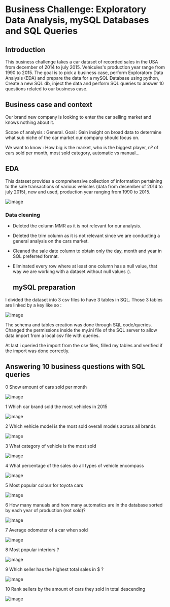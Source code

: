 # Business Challenge: Exploratory Data Analysis, mySQL Databases and SQL Queries

## Introduction

This business challenge takes a car dataset of recorded sales in the USA from december of 2014 to july 2015. Vehicules's production year range from 1990 to 2015.
The goal is to pick a business case, perform Exploratory Data Analysis (EDA) and prepare the data for a mySQL Database using python, Create a new SQL db, inject the data and perform SQL queries to answer 10 questions related to our business case.

## Business case and context

Our brand new company is looking to enter the car selling market and knows nothing about it.

Scope of analysis : General.
Goal : Gain insight on broad data to determine what sub niche of the car market our company should focus on.

We want to know : How big is the market, who is the biggest player, nº of cars sold per month, most sold category, automatic vs manual…


## EDA

This dataset provides a comprehensive collection of information pertaining to the sale transactions of various vehicles (data from december of 2014 to july 2015), new and used, production year ranging from 1990 to 2015.

![image](https://github.com/alxndrfly/mySQL-Project/assets/135460292/dd373b96-16e7-497c-b5e4-1d7eb3f02eb2)

  ### Data cleaning

- Deleted the column MMR as it is not relevant for our analysis.
- Deleted the trim column as it is not relevant since we are conducting a general analysis on the cars market.
- Cleaned the sale date column to obtain only the day, month and year in SQL preferred format.
- Eliminated every row where at least one column has a null value, that way we are working with a dataset without null values :).

  ## mySQL preparation

I divided the dataset into 3 csv files to have 3 tables in SQL.
Those 3 tables are linked by a key like so :

![image](https://github.com/alxndrfly/mySQL-Project/assets/135460292/5e4f229e-aa8d-412d-a840-d909289b5d33)

The schema and tables creation was done through SQL code/queries.
Changed the permissions inside the my.ini file of the SQL server to allow data import from a local csv file with queries.

At last i queried the import from the csv files, filled my tables and verified if the import was done correctly.


## Answering 10 business questions with SQL queries

0  Show amount of cars sold per month 

![image](https://github.com/alxndrfly/mySQL-Project/assets/135460292/40213b32-dda9-493f-ba51-ffcf4b8578c9)

1  Which car brand sold the most vehicles in 2015 

![image](https://github.com/alxndrfly/mySQL-Project/assets/135460292/b34293eb-0b80-40a3-8048-be14d2aa0323)

2  Which vehicle model is the most sold overall models across all brands

![image](https://github.com/alxndrfly/mySQL-Project/assets/135460292/ce8dbf04-b632-49ea-abb1-fbd4513b0ab4)

3  What category of vehicle is the most sold 

![image](https://github.com/alxndrfly/mySQL-Project/assets/135460292/ac3862bc-0e3b-466b-a515-642ec7ac1f0c)

4  What percentage of the sales do all types of vehicle encompass 

![image](https://github.com/alxndrfly/mySQL-Project/assets/135460292/2602a612-9906-47db-bffb-c119f4de3303)

5  Most popular colour for toyota cars 

![image](https://github.com/alxndrfly/mySQL-Project/assets/135460292/6acf2a90-57e4-440e-9947-160c2ea46fe2)

6  How many manuals and how many automatics are in the database sorted by each year of production (not sold)?

![image](https://github.com/alxndrfly/mySQL-Project/assets/135460292/2d776278-a00d-4765-9e02-0911e63a6364)

7  Average odometer of a car when sold

![image](https://github.com/alxndrfly/mySQL-Project/assets/135460292/f14358a9-5261-4b6b-8235-f45b184706f0)

8  Most popular interiors ? 

![image](https://github.com/alxndrfly/mySQL-Project/assets/135460292/feb9e321-7349-47f5-abe4-8c783c970b71)

9  Which seller has the highest total sales in $ ?

![image](https://github.com/alxndrfly/mySQL-Project/assets/135460292/8c26c239-9179-48c8-9559-9125efb183fc)

10  Rank sellers by the amount of cars they sold in total descending 

![image](https://github.com/alxndrfly/mySQL-Project/assets/135460292/32e9a2d3-8292-4ca7-af19-1e3f16a61b89)

